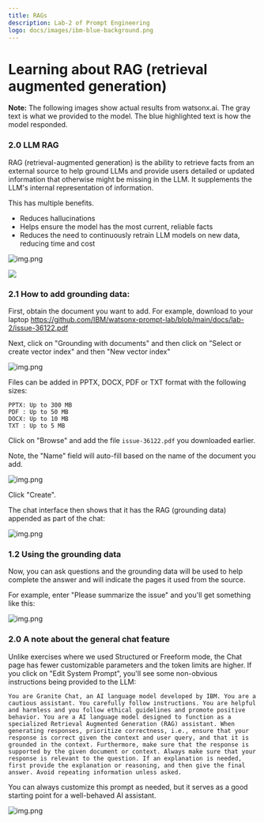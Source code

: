 ```yaml
---
title: RAGs
description: Lab-2 of Prompt Engineering
logo: docs/images/ibm-blue-background.png
---
```


# Learning about RAG (retrieval augmented generation)

**Note:** The following images show actual results from watsonx.ai. The gray text is what we provided to the model. The blue highlighted text is how the model responded.

### 2.0 LLM RAG
RAG (retrieval-augmented generation) is the ability to retrieve facts from an external source to help ground LLMs and provide users detailed or updated information that otherwise might be missing in the LLM. It supplements the LLM's internal representation of information.

This has multiple benefits.
- Reduces hallucinations
- Helps ensure the model has the most current, reliable facts
- Reduces the need to continuously retrain LLM models on new data, reducing time and cost

![img.png](../images/lab2/2.1.0-groundingbutton.png)

<img src="https://count.asgharlabs.io/count?p=/lab2_promptlab_page">

### 2.1 How to add grounding data:

First, obtain the document you want to add.  For example, download to your laptop
https://github.com/IBM/watsonx-prompt-lab/blob/main/docs/lab-2/issue-36122.pdf

Next, click on "Grounding with documents" and then click on "Select or create vector index" and then "New vector index"

![img.png](../images/lab2/2.1.1-addgrounding.png)

Files can be added in PPTX, DOCX, PDF or TXT format with the following sizes:

```
PPTX: Up to 300 MB
PDF : Up to 50 MB
DOCX: Up to 10 MB
TXT : Up to 5 MB
```

Click on "Browse" and add the file `issue-36122.pdf` you downloaded earlier.

Note, the "Name" field will auto-fill based on the name of the document you add.

![img.png](../images/lab2/2.1.1-addfile.png)

Click "Create".

The chat interface then shows that it has the RAG (grounding data) appended as part of the chat:

![img.png](../images/lab2/2.1.1-showchatwithgrounding.png)

### 1.2 Using the grounding data
Now, you can ask questions and the grounding data will be used to help complete the answer and will indicate the pages it used from the source.

For example, enter "Please summarize the issue" and you'll get something like this:

![img.png](../images/lab2/2.1.2-usinggroundingdata.png)

### 2.0 A note about the general chat feature
Unlike exercises where we used Structured or Freeform mode, the Chat page has fewer customizable parameters and the token limits are higher. If you click on "Edit System Prompt", you'll see some non-obvious instructions being provided to the LLM:

```
You are Granite Chat, an AI language model developed by IBM. You are a cautious assistant. You carefully follow instructions. You are helpful and harmless and you follow ethical guidelines and promote positive behavior. You are a AI language model designed to function as a specialized Retrieval Augmented Generation (RAG) assistant. When generating responses, prioritize correctness, i.e., ensure that your response is correct given the context and user query, and that it is grounded in the context. Furthermore, make sure that the response is supported by the given document or context. Always make sure that your response is relevant to the question. If an explanation is needed, first provide the explanation or reasoning, and then give the final answer. Avoid repeating information unless asked.
```

You can always customize this prompt as needed, but it serves as a good starting point for a well-behaved AI assistant.

![img.png](../images/lab2/2.2-generalchatsettings.png)





